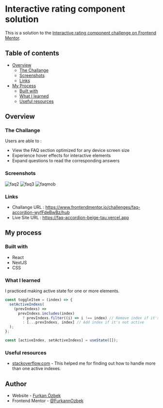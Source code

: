 # Interactive rating component solution

This is a solution to the [Interactive rating component challenge on Frontend Mentor](https://www.frontendmentor.io/challenges/interactive-rating-component-koxpeBUmI).

## Table of contents

- [Overview](#overview)
  - [The Challange](#the-challange)
  - [Screenshots](#screenshots)
  - [Links](#links)
- [My Process](#my-process)
  - [Built with](#built-with)
  - [What I learned](#what-i-learned)
  - [Useful resources](#useful-resources)

## Overview

### The Challange

Users are able to :

- View the FAQ section optimized for any device screen size
- Experience hover effects for interactive elements
- Expand questions to read the corresponding answers

### Screenshots

![faq2](https://github.com/user-attachments/assets/8aba5317-6b7a-49c8-a3de-13b320fa927f)
![faq3](https://github.com/user-attachments/assets/5307875a-2d31-4c5c-a0cd-80e396dba677)
![faqmob](https://github.com/user-attachments/assets/beae5e50-b312-4644-9839-990899d176b6)

### Links

- Challange URL : https://www.frontendmentor.io/challenges/faq-accordion-wyfFdeBwBz/hub
- Live Site URL : https://faq-accordion-beige-tau.vercel.app

## My process

### Built with

- React
- NextJS
- CSS

### What I learned

I practiced making active state for one or more elements.

```js
const toggleItem = (index) => {
  setActiveIndexs(
    (prevIndexs) =>
      prevIndexs.includes(index)
        ? prevIndexs.filter((i) => i !== index) // Remove index if it's already active
        : [...prevIndexs, index] // Add index if it's not active
  );
};
```

```js
const [activeIndex, setActiveIndexs] = useState([]);
```

### Useful resources

- [stackoverflow.com](https://stackoverflow.com/questions/60812877/change-active-state-in-a-list-using-usestate) - This helped me for finding out how to handle more than one active indexes.

## Author

- Website - [Furkan Özbek](https://furkanozbek.dk)
- Frontend Mentor - [@FurkannOzbek](https://www.frontendmentor.io/profile/FurkannOzbek)
